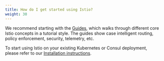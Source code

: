 ```yaml
---
title: How do I get started using Istio?
weight: 30
---
```


We recommend starting with the [Guides](/docs/examples/), which walks
through different core Istio concepts in a tutorial style. The guides show
case intelligent routing, policy enforcement, security, telemetry, etc.

To start using Istio on your existing Kubernetes or Consul deployment, please refer to our [Installation instructions](/docs/setup/).
